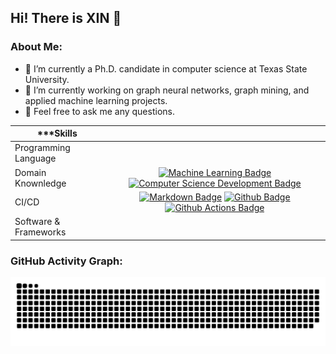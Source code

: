 ## Hi! There is XIN 👋

### About Me:
- 🔭 I’m currently a Ph.D. candidate in computer science at Texas State University.
- 🌱 I’m currently working on graph neural networks, graph mining, and applied machine learning projects.
- 💬 Feel free to ask me any questions.

| ***Skills |  |
| ---------------------------------------- | :-----------------------------------------:  |
|Programming Language| |
|Domain Knownledge|[![Machine Learning Badge](https://img.shields.io/badge/-Machine%20Learning-01D277?style=flat&logoColor=white)](https://github.com/BEPb/BEPb) [![Computer Science Development Badge](https://img.shields.io/badge/-Computer%20Science-FAB040?style=flat&logoColor=white)](https://github.com/search?q=user%3ABEPb&type=Repositories) |
|CI/CD|[![Markdown Badge](https://img.shields.io/badge/-Markdown-2088FF?style=flat&logo=Markdown&logoColor=white)](https://github.com/BEPb/BEPb) [![Github Badge](https://img.shields.io/badge/-Github%20-2088FF?style=flat&logo=Github&logoColor=white)](https://github.com/BEPb/BEPb) [![Github Actions Badge](https://img.shields.io/badge/-Git%20-2088FF?style=flat&logo=Git&logoColor=white)](https://github.com/BEPb/BEPb)|
|Software & Frameworks| |





### GitHub Activity Graph:
![](https://raw.githubusercontent.com/xhuang2016/xhuang2016/main/assets/github-snake.svg)   

<!--
**xhuang2016/xhuang2016** is a ✨ _special_ ✨ repository because its `README.md` (this file) appears on your GitHub profile.

Here are some ideas to get you started:

- 🔭 I’m currently working on ...
- 🌱 I’m currently learning ...
- 👯 I’m looking to collaborate on ...
- 🤔 I’m looking for help with ...
- 💬 Ask me about ...
- 📫 How to reach me: ...
- 😄 Pronouns: ...
- ⚡ Fun fact: ...
-->

           
